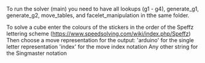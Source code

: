 To run the solver (main) you need to have all lookups (g1 - g4), generate_g1, generate_g2, move_tables, and facelet_manipulation in tthe same folder.

To solve a cube enter the colours of the stickers in the order of the Speffz lettering scheme (https://www.speedsolving.com/wiki/index.php/Speffz)
Then choose a move representation for the output:
'arduino' for the single letter representation
'index' for the move index notation
Any other string for the Singmaster notation
